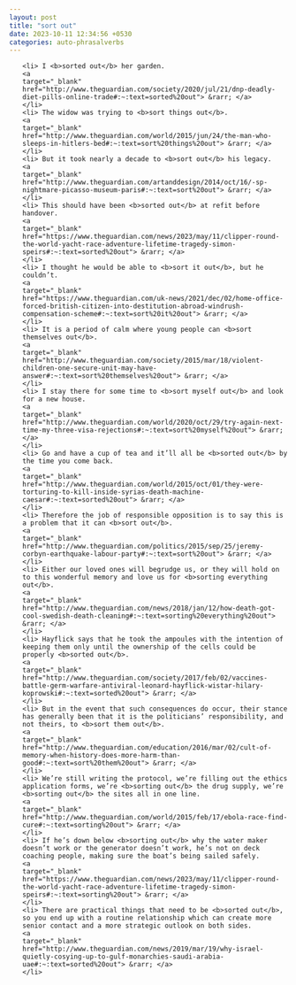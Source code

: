 ```yaml
---
layout: post
title: "sort out"
date: 2023-10-11 12:34:56 +0530
categories: auto-phrasalverbs
---
```

<ol>

    <li> I <b>sorted out</b> her garden.
    <a 
    target="_blank" 
    href="http://www.theguardian.com/society/2020/jul/21/dnp-deadly-diet-pills-online-trade#:~:text=sorted%20out"> &rarr; </a>
    </li>
    <li> The widow was trying to <b>sort things out</b>.
    <a 
    target="_blank" 
    href="http://www.theguardian.com/world/2015/jun/24/the-man-who-sleeps-in-hitlers-bed#:~:text=sort%20things%20out"> &rarr; </a>
    </li>
    <li> But it took nearly a decade to <b>sort out</b> his legacy.
    <a 
    target="_blank" 
    href="http://www.theguardian.com/artanddesign/2014/oct/16/-sp-nightmare-picasso-museum-paris#:~:text=sort%20out"> &rarr; </a>
    </li>
    <li> This should have been <b>sorted out</b> at refit before handover.
    <a 
    target="_blank" 
    href="https://www.theguardian.com/news/2023/may/11/clipper-round-the-world-yacht-race-adventure-lifetime-tragedy-simon-speirs#:~:text=sorted%20out"> &rarr; </a>
    </li>
    <li> I thought he would be able to <b>sort it out</b>, but he couldn’t.
    <a 
    target="_blank" 
    href="https://www.theguardian.com/uk-news/2021/dec/02/home-office-forced-british-citizen-into-destitution-abroad-windrush-compensation-scheme#:~:text=sort%20it%20out"> &rarr; </a>
    </li>
    <li> It is a period of calm where young people can <b>sort themselves out</b>.
    <a 
    target="_blank" 
    href="http://www.theguardian.com/society/2015/mar/18/violent-children-one-secure-unit-may-have-answer#:~:text=sort%20themselves%20out"> &rarr; </a>
    </li>
    <li> I stay there for some time to <b>sort myself out</b> and look for a new house.
    <a 
    target="_blank" 
    href="http://www.theguardian.com/world/2020/oct/29/try-again-next-time-my-three-visa-rejections#:~:text=sort%20myself%20out"> &rarr; </a>
    </li>
    <li> Go and have a cup of tea and it’ll all be <b>sorted out</b> by the time you come back.
    <a 
    target="_blank" 
    href="http://www.theguardian.com/world/2015/oct/01/they-were-torturing-to-kill-inside-syrias-death-machine-caesar#:~:text=sorted%20out"> &rarr; </a>
    </li>
    <li> Therefore the job of responsible opposition is to say this is a problem that it can <b>sort out</b>.
    <a 
    target="_blank" 
    href="http://www.theguardian.com/politics/2015/sep/25/jeremy-corbyn-earthquake-labour-party#:~:text=sort%20out"> &rarr; </a>
    </li>
    <li> Either our loved ones will begrudge us, or they will hold on to this wonderful memory and love us for <b>sorting everything out</b>.
    <a 
    target="_blank" 
    href="http://www.theguardian.com/news/2018/jan/12/how-death-got-cool-swedish-death-cleaning#:~:text=sorting%20everything%20out"> &rarr; </a>
    </li>
    <li> Hayflick says that he took the ampoules with the intention of keeping them only until the ownership of the cells could be properly <b>sorted out</b>.
    <a 
    target="_blank" 
    href="http://www.theguardian.com/society/2017/feb/02/vaccines-battle-germ-warfare-antiviral-leonard-hayflick-wistar-hilary-koprowski#:~:text=sorted%20out"> &rarr; </a>
    </li>
    <li> But in the event that such consequences do occur, their stance has generally been that it is the politicians’ responsibility, and not theirs, to <b>sort them out</b>.
    <a 
    target="_blank" 
    href="http://www.theguardian.com/education/2016/mar/02/cult-of-memory-when-history-does-more-harm-than-good#:~:text=sort%20them%20out"> &rarr; </a>
    </li>
    <li> We’re still writing the protocol, we’re filling out the ethics application forms, we’re <b>sorting out</b> the drug supply, we’re <b>sorting out</b> the sites all in one line.
    <a 
    target="_blank" 
    href="http://www.theguardian.com/world/2015/feb/17/ebola-race-find-cure#:~:text=sorting%20out"> &rarr; </a>
    </li>
    <li> If he’s down below <b>sorting out</b> why the water maker doesn’t work or the generator doesn’t work, he’s not on deck coaching people, making sure the boat’s being sailed safely.
    <a 
    target="_blank" 
    href="https://www.theguardian.com/news/2023/may/11/clipper-round-the-world-yacht-race-adventure-lifetime-tragedy-simon-speirs#:~:text=sorting%20out"> &rarr; </a>
    </li>
    <li> There are practical things that need to be <b>sorted out</b>, so you end up with a routine relationship which can create more senior contact and a more strategic outlook on both sides.
    <a 
    target="_blank" 
    href="http://www.theguardian.com/news/2019/mar/19/why-israel-quietly-cosying-up-to-gulf-monarchies-saudi-arabia-uae#:~:text=sorted%20out"> &rarr; </a>
    </li>